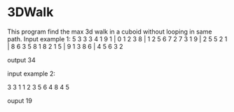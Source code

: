 # 3DWalk
This program find the max 3d walk in a cuboid without looping in same path.
Input example 1:
5 3 3
3 4 1 9 1 | 0 1 2 3 8 | 1 2 5 6 7
2 7 3 1 9 | 2 5 5 2 1 | 8 6 3 5 8
1 8 2 1 5 | 9 1 3 8 6 | 4 5 6 3 2


output 34


input example 2:

3 3 1
1 2 3
5 6 4
8 4 5

ouput 19
